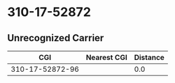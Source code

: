 # 310-17-52872
## Unrecognized Carrier


| CGI | Nearest CGI | Distance |
|-----|-------------|----------|
| 310-17-52872-96 |  | 0.0 |
